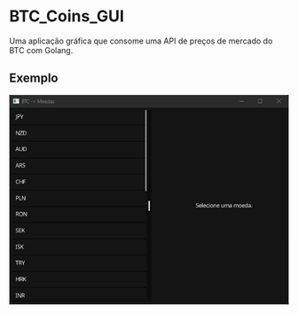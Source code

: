 ﻿# BTC_Coins_GUI
Uma aplicação gráfica que consome uma API de preços de mercado do BTC com Golang.
## Exemplo
![alt text](screenshot.png)
